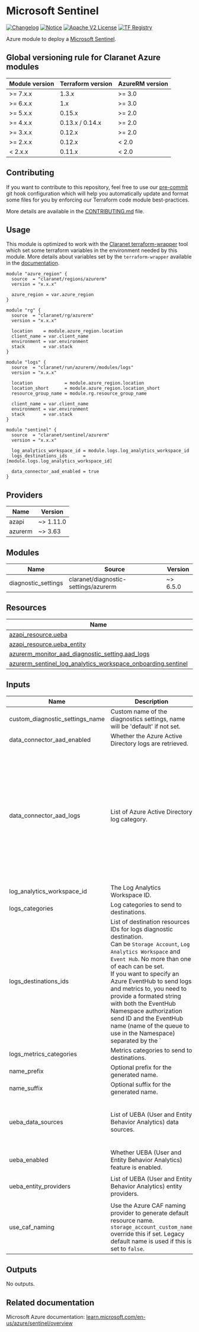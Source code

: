 # Microsoft Sentinel
[![Changelog](https://img.shields.io/badge/changelog-release-green.svg)](CHANGELOG.md) [![Notice](https://img.shields.io/badge/notice-copyright-yellow.svg)](NOTICE) [![Apache V2 License](https://img.shields.io/badge/license-Apache%20V2-orange.svg)](LICENSE) [![TF Registry](https://img.shields.io/badge/terraform-registry-blue.svg)](https://registry.terraform.io/modules/claranet/sentinel/azurerm/)

Azure module to deploy a [Microsoft Sentinel](https://learn.microsoft.com/en-us/azure/sentinel/overview).

<!-- BEGIN_TF_DOCS -->
## Global versioning rule for Claranet Azure modules

| Module version | Terraform version | AzureRM version |
| -------------- | ----------------- | --------------- |
| >= 7.x.x       | 1.3.x             | >= 3.0          |
| >= 6.x.x       | 1.x               | >= 3.0          |
| >= 5.x.x       | 0.15.x            | >= 2.0          |
| >= 4.x.x       | 0.13.x / 0.14.x   | >= 2.0          |
| >= 3.x.x       | 0.12.x            | >= 2.0          |
| >= 2.x.x       | 0.12.x            | < 2.0           |
| <  2.x.x       | 0.11.x            | < 2.0           |

## Contributing

If you want to contribute to this repository, feel free to use our [pre-commit](https://pre-commit.com/) git hook configuration
which will help you automatically update and format some files for you by enforcing our Terraform code module best-practices.

More details are available in the [CONTRIBUTING.md](./CONTRIBUTING.md#pull-request-process) file.

## Usage

This module is optimized to work with the [Claranet terraform-wrapper](https://github.com/claranet/terraform-wrapper) tool
which set some terraform variables in the environment needed by this module.
More details about variables set by the `terraform-wrapper` available in the [documentation](https://github.com/claranet/terraform-wrapper#environment).

```hcl
module "azure_region" {
  source  = "claranet/regions/azurerm"
  version = "x.x.x"

  azure_region = var.azure_region
}

module "rg" {
  source  = "claranet/rg/azurerm"
  version = "x.x.x"

  location    = module.azure_region.location
  client_name = var.client_name
  environment = var.environment
  stack       = var.stack
}

module "logs" {
  source  = "claranet/run/azurerm//modules/logs"
  version = "x.x.x"

  location            = module.azure_region.location
  location_short      = module.azure_region.location_short
  resource_group_name = module.rg.resource_group_name

  client_name = var.client_name
  environment = var.environment
  stack       = var.stack
}

module "sentinel" {
  source  = "claranet/sentinel/azurerm"
  version = "x.x.x"

  log_analytics_workspace_id = module.logs.log_analytics_workspace_id
  logs_destinations_ids      = [module.logs.log_analytics_workspace_id]

  data_connector_aad_enabled = true
}
```

## Providers

| Name | Version |
|------|---------|
| azapi | ~> 1.11.0 |
| azurerm | ~> 3.63 |

## Modules

| Name | Source | Version |
|------|--------|---------|
| diagnostic\_settings | claranet/diagnostic-settings/azurerm | ~> 6.5.0 |

## Resources

| Name | Type |
|------|------|
| [azapi_resource.ueba](https://registry.terraform.io/providers/Azure/azapi/latest/docs/resources/resource) | resource |
| [azapi_resource.ueba_entity](https://registry.terraform.io/providers/Azure/azapi/latest/docs/resources/resource) | resource |
| [azurerm_monitor_aad_diagnostic_setting.aad_logs](https://registry.terraform.io/providers/hashicorp/azurerm/latest/docs/resources/monitor_aad_diagnostic_setting) | resource |
| [azurerm_sentinel_log_analytics_workspace_onboarding.sentinel](https://registry.terraform.io/providers/hashicorp/azurerm/latest/docs/resources/sentinel_log_analytics_workspace_onboarding) | resource |

## Inputs

| Name | Description | Type | Default | Required |
|------|-------------|------|---------|:--------:|
| custom\_diagnostic\_settings\_name | Custom name of the diagnostics settings, name will be 'default' if not set. | `string` | `"default"` | no |
| data\_connector\_aad\_enabled | Whether the Azure Active Directory logs are retrieved. | `bool` | `false` | no |
| data\_connector\_aad\_logs | List of Azure Active Directory log category. | `list(string)` | <pre>[<br>  "AuditLogs",<br>  "SignInLogs",<br>  "NonInteractiveUserSignInLogs",<br>  "ServicePrincipalSignInLogs",<br>  "ManagedIdentitySignInLogs",<br>  "ProvisioningLogs",<br>  "ADFSSignInLogs",<br>  "RiskyUsers",<br>  "UserRiskEvents",<br>  "NetworkAccessTrafficLogs",<br>  "RiskyServicePrincipals",<br>  "ServicePrincipalRiskEvents",<br>  "EnrichedOffice365AuditLogs",<br>  "MicrosoftGraphActivityLogs"<br>]</pre> | no |
| log\_analytics\_workspace\_id | The Log Analytics Workspace ID. | `string` | n/a | yes |
| logs\_categories | Log categories to send to destinations. | `list(string)` | `null` | no |
| logs\_destinations\_ids | List of destination resources IDs for logs diagnostic destination.<br>Can be `Storage Account`, `Log Analytics Workspace` and `Event Hub`. No more than one of each can be set.<br>If you want to specify an Azure EventHub to send logs and metrics to, you need to provide a formated string with both the EventHub Namespace authorization send ID and the EventHub name (name of the queue to use in the Namespace) separated by the `|` character. | `list(string)` | n/a | yes |
| logs\_metrics\_categories | Metrics categories to send to destinations. | `list(string)` | `null` | no |
| name\_prefix | Optional prefix for the generated name. | `string` | `""` | no |
| name\_suffix | Optional suffix for the generated name. | `string` | `""` | no |
| ueba\_data\_sources | List of UEBA (User and Entity Behavior Analytics) data sources. | `list(string)` | <pre>[<br>  "AuditLogs",<br>  "AzureActivity",<br>  "SecurityEvent",<br>  "SigninLogs"<br>]</pre> | no |
| ueba\_enabled | Whether UEBA (User and Entity Behavior Analytics) feature is enabled. | `bool` | `true` | no |
| ueba\_entity\_providers | List of UEBA (User and Entity Behavior Analytics) entity providers. | `list(string)` | <pre>[<br>  "AzureActiveDirectory"<br>]</pre> | no |
| use\_caf\_naming | Use the Azure CAF naming provider to generate default resource name. `storage_account_custom_name` override this if set. Legacy default name is used if this is set to `false`. | `bool` | `true` | no |

## Outputs

No outputs.
<!-- END_TF_DOCS -->

## Related documentation

Microsoft Azure documentation: [learn.microsoft.com/en-us/azure/sentinel/overview](https://learn.microsoft.com/en-us/azure/sentinel/overview)

